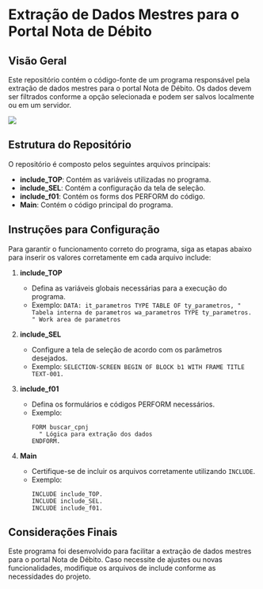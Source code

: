 # Extração de Dados Mestres para o Portal Nota de Débito

## Visão Geral
Este repositório contém o código-fonte de um programa responsável pela extração de dados mestres para o portal Nota de Débito. Os dados devem ser filtrados conforme a opção selecionada e podem ser salvos localmente ou em um servidor.


<img src="https://i.ibb.co/whh2VNyz/image.png">

## Estrutura do Repositório
O repositório é composto pelos seguintes arquivos principais:

- **include_TOP**: Contém as variáveis utilizadas no programa.
- **include_SEL**: Contém a configuração da tela de seleção.
- **include_f01**: Contém os forms dos PERFORM do código.
- **Main**: Contém o código principal do programa.

## Instruções para Configuração
Para garantir o funcionamento correto do programa, siga as etapas abaixo para inserir os valores corretamente em cada arquivo include:

1. **include_TOP**
   - Defina as variáveis globais necessárias para a execução do programa.
   - Exemplo: `DATA: it_parametros TYPE TABLE OF ty_parametros, " Tabela interna de parametros
                     wa_parametros TYPE ty_parametros. " Work area de parametros`

2. **include_SEL**
   - Configure a tela de seleção de acordo com os parâmetros desejados.
   - Exemplo: `SELECTION-SCREEN BEGIN OF BLOCK b1 WITH FRAME TITLE TEXT-001.`

3. **include_f01**
   - Defina os formulários e códigos PERFORM necessários.
   - Exemplo:
     ```
     FORM buscar_cpnj 
       " Lógica para extração dos dados
     ENDFORM.
     ```

4. **Main**
   - Certifique-se de incluir os arquivos corretamente utilizando `INCLUDE`.
   - Exemplo:
     ```
     INCLUDE include_TOP.
     INCLUDE include_SEL.
     INCLUDE include_f01.
     ```

## Considerações Finais
Este programa foi desenvolvido para facilitar a extração de dados mestres para o portal Nota de Débito. Caso necessite de ajustes ou novas funcionalidades, modifique os arquivos de include conforme as necessidades do projeto.

